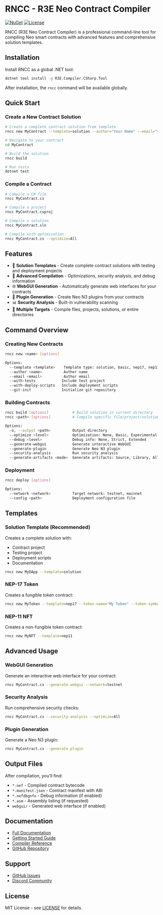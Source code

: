 # RNCC - R3E Neo Contract Compiler

[![NuGet](https://img.shields.io/nuget/v/R3E.Compiler.CSharp.Tool.svg)](https://www.nuget.org/packages/R3E.Compiler.CSharp.Tool/)
[![License](https://img.shields.io/badge/license-MIT-blue.svg)](https://github.com/r3e-network/r3e-devpack-dotnet/blob/r3e/LICENSE)

RNCC (R3E Neo Contract Compiler) is a professional command-line tool for compiling Neo smart contracts with advanced features and comprehensive solution templates.

## Installation

Install RNCC as a global .NET tool:

```bash
dotnet tool install -g R3E.Compiler.CSharp.Tool
```

After installation, the `rncc` command will be available globally.

## Quick Start

### Create a New Contract Solution

```bash
# Create a complete contract solution from template
rncc new MyContract --template=solution --author="Your Name" --email="your@email.com"

# Navigate to your contract
cd MyContract

# Build the solution
rncc build

# Run tests
dotnet test
```

### Compile a Contract

```bash
# Compile a C# file
rncc MyContract.cs

# Compile a project
rncc MyContract.csproj

# Compile a solution
rncc MyContract.sln

# Compile with optimization
rncc MyContract.cs --optimize=All
```

## Features

- 🚀 **Solution Templates** - Create complete contract solutions with testing and deployment projects
- 🔧 **Advanced Compilation** - Optimizations, security analysis, and debug information
- 🌐 **WebGUI Generation** - Automatically generate web interfaces for your contracts
- 🔌 **Plugin Generation** - Create Neo N3 plugins from your contracts
- 📊 **Security Analysis** - Built-in vulnerability scanning
- 🎯 **Multiple Targets** - Compile files, projects, solutions, or entire directories

## Command Overview

### Creating New Contracts

```bash
rncc new <name> [options]

Options:
  --template <template>    Template type: solution, basic, nep17, nep11, defi, multisig
  --author <name>          Author name
  --email <email>          Author email
  --with-tests            Include test project
  --with-deploy-scripts   Include deployment scripts
  --git-init              Initialize git repository
```

### Building Contracts

```bash
rncc build [options]           # Build solution in current directory
rncc <path> [options]          # Compile specific file/project/solution

Options:
  -o, --output <path>          Output directory
  --optimize <level>           Optimization: None, Basic, Experimental, All
  --debug <level>              Debug info: None, Strict, Extended
  --generate-webgui            Generate interactive WebGUI
  --generate-plugin            Generate Neo N3 plugin
  --security-analysis          Run security analysis
  --generate-artifacts <mode>  Generate artifacts: Source, Library, All
```

### Deployment

```bash
rncc deploy [options]

Options:
  --network <network>          Target network: testnet, mainnet
  --config <path>              Deployment configuration file
```

## Templates

### Solution Template (Recommended)
Creates a complete solution with:
- Contract project
- Testing project  
- Deployment scripts
- Documentation

```bash
rncc new MyDApp --template=solution
```

### NEP-17 Token
Creates a fungible token contract:

```bash
rncc new MyToken --template=nep17 --token-name="My Token" --token-symbol="MYT"
```

### NEP-11 NFT
Creates a non-fungible token contract:

```bash
rncc new MyNFT --template=nep11
```

## Advanced Usage

### WebGUI Generation

Generate an interactive web interface for your contract:

```bash
rncc MyContract.cs --generate-webgui --network=testnet
```

### Security Analysis

Run comprehensive security checks:

```bash
rncc MyContract.cs --security-analysis --optimize=All
```

### Plugin Generation

Generate a Neo N3 plugin:

```bash
rncc MyContract.cs --generate-plugin
```

## Output Files

After compilation, you'll find:
- `*.nef` - Compiled contract bytecode
- `*.manifest.json` - Contract manifest with ABI
- `*.nefdbgnfo` - Debug information (if enabled)
- `*.asm` - Assembly listing (if requested)
- `webgui/` - Generated web interface (if enabled)

## Documentation

- [Full Documentation](https://r3edevpack.netlify.app)
- [Getting Started Guide](https://r3edevpack.netlify.app/docs/getting-started.html)
- [Compiler Reference](https://r3edevpack.netlify.app/docs/compiler-reference.html)
- [GitHub Repository](https://github.com/r3e-network/r3e-devpack-dotnet)

## Support

- [GitHub Issues](https://github.com/r3e-network/r3e-devpack-dotnet/issues)
- [Discord Community](https://discord.gg/r3e)

## License

MIT License - see [LICENSE](https://github.com/r3e-network/r3e-devpack-dotnet/blob/r3e/LICENSE) for details.